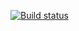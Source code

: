 [![Build status](https://ci.appveyor.com/api/projects/status/50pf79rn6g0ecv3b?svg=true)](https://ci.appveyor.com/project/Anton42162/selenide)
